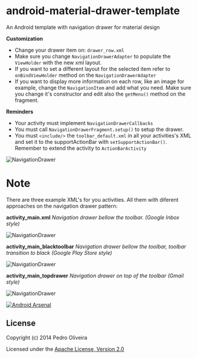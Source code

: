 android-material-drawer-template
================================

An Android template with navigation drawer for material design

**Customization**

 - Change your drawer item on: `drawer_row.xml`
 - Make sure you change `NavigationDrawerAdapter` to populate the `ViewHolder` with the new xml layout.
 - If you want to set a different layout for the selected item refer to `onBindViewHolder` method on the `NavigationDrawerAdapter`
 - If you want to display more information on each row, like an image for example, change the `NavigationItem` and add what you need. Make sure you change it's constructor and edit also the `getMenu()` method on the fragment.


**Reminders**

 - Your activity must implement `NavigationDrawerCallbacks`
 - You must call `NavigationDrawerFragment.setup()` to setup the drawer.
 - You must `<include/>` the `toolbar_default.xml` in all your activities's XML and set it to the supportActionBar with `setSupportActionBar()`. Remember to extend the activity to `ActionBarActivity`



![NavigationDrawer](https://raw.githubusercontent.com/kanytu/android-material-drawer-template/master/screenshots/screenshot1.gif)


**Note**
=

There are three example XML's for you activities. All them with diferent approaches on the navigation drawer pattern:


**activity_main.xml** *Navigation drawer bellow the toolbar. (Google Inbox style)*

![NavigationDrawer](https://raw.githubusercontent.com/kanytu/android-material-drawer-template/master/screenshots/drawer_bellow.gif)


**activity_main_blacktoolbar** *Navigation drawer bellow the toolbar, toolbar transition to black (Google Play Store style)*

![NavigationDrawer](https://raw.githubusercontent.com/kanytu/android-material-drawer-template/master/screenshots/playstore_style.gif)


**activity_main_topdrawer** *Navigation drawer on top of the toolbar (Gmail style)*

![NavigationDrawer](https://raw.githubusercontent.com/kanytu/android-material-drawer-template/master/screenshots/drawer_over_toolbar.gif)



[![Android Arsenal](https://img.shields.io/badge/Android%20Arsenal-android--material--drawer--template-brightgreen.svg?style=flat)](https://android-arsenal.com/details/3/1096)


## License
Copyright (c) 2014 Pedro Oliveira

Licensed under the [Apache License, Version 2.0](http://www.apache.org/licenses/LICENSE-2.0.html)
